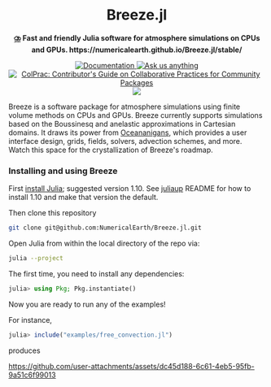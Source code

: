 <!-- Title -->
<h1 align="center">
  Breeze.jl
</h1>

<!-- description -->
<p align="center">
  <strong>⛈️ Fast and friendly Julia software for atmosphere simulations on CPUs and GPUs. https://numericalearth.github.io/Breeze.jl/stable/</strong>
</p>

<p align="center">
    <a href="https://numericalearth.github.io/Breeze.jl/dev/">
    <img alt="Documentation" src="https://img.shields.io/badge/documentation-in%20development-orange?style=flat-square">
    </a>
    <a href="https://github.com/NumericalEarth/Breeze.jl/discussions">
    <img alt="Ask us anything" src="https://img.shields.io/badge/Ask%20us-anything-1abc9c.svg?style=flat-square">
  </a>
  <a href="https://github.com/SciML/ColPrac">
    <img alt="ColPrac: Contributor's Guide on Collaborative Practices for Community Packages" src="https://img.shields.io/badge/ColPrac-Contributor's%20Guide-blueviolet?style=flat-square">
  </a>
  <a href="https://codecov.io/gh/NumericalEarth/Breeze.jl" >
    <img src="https://codecov.io/gh/NumericalEarth/Breeze.jl/graph/badge.svg?token=09TZGWKUPV"/>
  </a>
</p>

Breeze is a software package for atmosphere simulations using finite volume methods on CPUs and GPUs.
Breeze currently supports simulations based on the Boussinesq and anelastic approximations in Cartesian domains.
It draws its power from [Oceananigans](https://github.com/CliMA/Oceananigans.jl), which provides a user interface design, grids, fields, solvers, advection schemes, and more.
Watch this space for the crystallization of Breeze's roadmap.

### Installing and using Breeze

First [install Julia](https://julialang.org/downloads/); suggested version 1.10. See [juliaup](https://github.com/JuliaLang/juliaup) README for how to install 1.10 and make that version the default.

Then clone this repository

```bash
git clone git@github.com:NumericalEarth/Breeze.jl.git
```

Open Julia from within the local directory of the repo via:

```bash
julia --project
```

The first time, you need to install any dependencies:

```julia
julia> using Pkg; Pkg.instantiate()
```

Now you are ready to run any of the examples!

For instance,

```julia
julia> include("examples/free_convection.jl")
```

produces

https://github.com/user-attachments/assets/dc45d188-6c61-4eb5-95fb-9a51c6f99013
